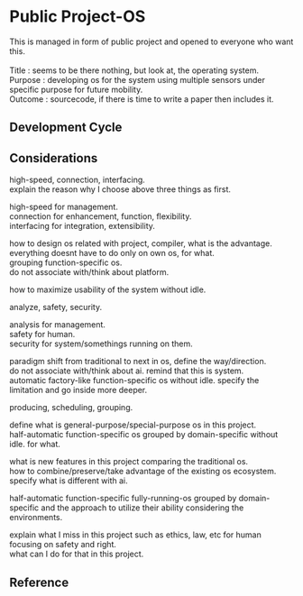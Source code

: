 # Public Project-OS

This is managed in form of public project and opened to everyone who want this. <br/><br/>
Title : seems to be there nothing, but look at, the operating system. <br/>
Purpose : developing os for the system using multiple sensors under specific purpose for future mobility. <br/>
Outcome : sourcecode, if there is time to write a paper then includes it.

## Development Cycle

## Considerations

high-speed, connection, interfacing. <br/>
explain the reason why I choose above three things as first. <br/>   

high-speed for management. <br/>
connection for enhancement, function, flexibility. <br/>
interfacing for integration, extensibility. <br/>

how to design os related with project, compiler, what is the advantage. <br/>
everything doesnt have to do only on own os, for what. <br/>
grouping function-specific os. <br/>
do not associate with/think about platform. <br/>

how to maximize usability of the system without idle. <br/>

analyze, safety, security. <br/>

analysis for management. <br/>
safety for human. <br/>
security for system/somethings running on them. <br/>

paradigm shift from traditional to next in os, define the way/direction. <br/>
do not associate with/think about ai. remind that this is system. <br/> 
automatic factory-like function-specific os without idle. specify the limitation and go inside more deeper.

producing, scheduling, grouping. <br/>

define what is general-purpose/special-purpose os in this project. <br/>
half-automatic function-specific os grouped by domain-specific without idle. for what. <br/>

what is new features in this project comparing the traditional os. <br/>
how to combine/preserve/take advantage of the existing os ecosystem. <br/>
specify what is different with ai. <br/>

half-automatic function-specific fully-running-os grouped by domain-specific and the approach to utilize their ability considering the environments.

explain what I miss in this project such as ethics, law, etc for human focusing on safety and right. <br/>
what can I do for that in this project.

## Reference
